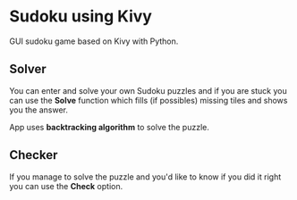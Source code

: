 # Sudoku using Kivy

GUI sudoku game based on Kivy with Python.

## Solver
You can enter and solve your own Sudoku puzzles and if you are stuck you can use the **Solve** function which fills (if possibles) 
missing tiles and shows you the answer.  

App uses **backtracking algorithm** to solve the puzzle.

## Checker
If you manage to solve the puzzle and you'd like to know if you did it right you can use the **Check** option.

